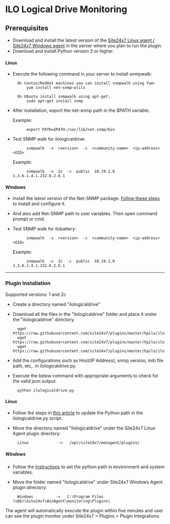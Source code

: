 # ILO Logical Drive Monitoring
## Prerequisites

- Download and install the latest version of the [Site24x7 Linux agent / Site24x7 Windows agent](https://www.site24x7.com/app/client#/admin/inventory/add-monitor) in the server where you plan to run the plugin.
- Download and install Python version 3 or higher.

#### Linux 

- Execute the following command in your server to install snmpwalk: 

		On Centos/RedHat machines you can install snmpwalk using Yum:
			yum install net–snmp–utils

		On Ubuntu install snmpwalk using apt-get:
			sudo apt–get install snmp
- After installation, export the net-snmp path in the $PATH variable.

  Example:
  
			export PATH=$PATH:/var/lib/net-snmp/bin

- Test SNMP walk for ilologicaldrive:

			snmpwalk  -v  <version>  -c  <community-name>  <ip-address>  <OID>
	Example:

			snmpwalk  -v  2c  -c  public  10.19.1.0  1.3.6.1.4.1.232.6.2.6.1
		
#### Windows

- Install the latest version of the Net-SNMP package. [Follow these steps](https://support.site24x7.com/portal/en/kb/articles/install-net-snmp-package-in-windows-for-plugins) to install and configure it.
- And also add Net-SNMP path to user variables. Then open command prompt or cmd.
- Test SNMP walk for ilobattery:
  
			snmpwalk  -v  <version>  -c  <community-name>  <ip-address>  <OID>
	Example:

			snmpwalk  -v  2c  -c  public  10.19.1.0  1.3.6.1.4.1.232.6.2.6.1 

---

### Plugin Installation  

Supported versions: 1 and 2c

- Create a directory named "ilologicaldrive"
- Download all the files in the "ilologicaldrive" folder and place it under the "ilologicaldrive" directory.

		wget https://raw.githubusercontent.com/site24x7/plugins/master/hpilo/ilologicaldrive/ilologicaldrive.py
		wget https://raw.githubusercontent.com/site24x7/plugins/master/hpilo/ilologicaldrive/cpqida.mib
		wget https://raw.githubusercontent.com/site24x7/plugins/master/hpilo/ilologicaldrive/SNMPUtil.py

- Add the configurations such as Host(IP Address), snmp version, mib file path, etc,. in ilologicaldrive.py.
- Execute the below command with appropriate arguments to check for the valid json output:

		python ilologicaldrive.py 
		
#### Linux

- Follow the steps in [this article](https://support.site24x7.com/portal/en/kb/articles/updating-python-path-in-a-plugin-script-for-linux-servers) to update the Python path in the ilologicaldrive.py script.
- Move the directory named "ilologicaldrive" under the Site24x7 Linux Agent plugin directory: 

		Linux             ->   /opt/site24x7/monagent/plugins/
		
##### Windows 

- Follow the [Instructions](https://support.site24x7.com/portal/en/kb/articles/run-python-plugin-scripts-in-windows-servers) to set the python path in environment and system variables.
- Move the folder named "ilologicaldrive" under Site24x7 Windows Agent plugin directory: 

		Windows          ->   C:\Program Files (x86)\Site24x7\WinAgent\monitoring\Plugins\
		
The agent will automatically execute the plugin within five minutes and user can see the plugin monitor under Site24x7 > Plugins > Plugin Integrations.







